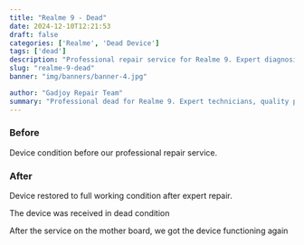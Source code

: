 ```yaml
---
title: "Realme 9 - Dead"
date: 2024-12-10T12:21:53
draft: false
categories: ['Realme', 'Dead Device']
tags: ['dead']
description: "Professional repair service for Realme 9. Expert diagnosis and quality repairs in Bangalore."
slug: "realme-9-dead"
banner: "img/banners/banner-4.jpg"

author: "Gadjoy Repair Team"
summary: "Professional dead for Realme 9. Expert technicians, quality parts, warranty included."
---
```


### Before

Device condition before our professional repair service.

### After

Device restored to full working condition after expert repair.

The device was received in dead condition

After the service on the mother board, we got the device functioning again